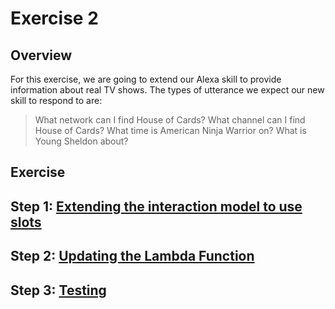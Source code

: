 # Exercise 2

## Overview

For this exercise, we are going to extend our Alexa skill to provide information about real TV shows.
The types of utterance we expect our new skill to respond to are:

> What network can I find House of Cards?
> What channel can I find House of Cards?
> What time is American Ninja Warrior on?
> What is Young Sheldon about?

## Exercise

## Step 1: [Extending the interaction model to use slots](slots.md)
## Step 2: [Updating the Lambda Function](lambdaupdate.md)
## Step 3: [Testing](test2.md)

